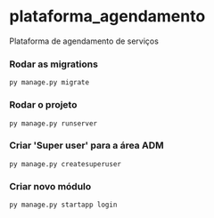 # plataforma_agendamento
Plataforma de agendamento de serviços


### Rodar as migrations

`py manage.py migrate`



### Rodar o projeto

`py manage.py runserver`



### Criar 'Super user' para a área ADM

`py manage.py createsuperuser`



### Criar novo módulo

`py manage.py startapp login`
